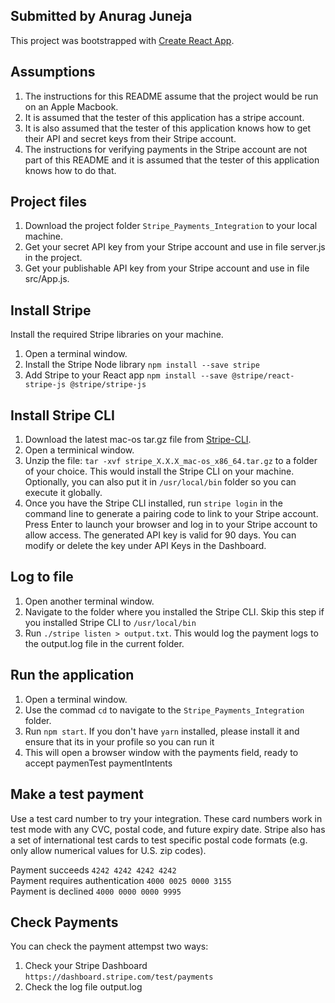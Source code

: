 ## Submitted by Anurag Juneja

This project was bootstrapped with [Create React App](https://github.com/facebook/create-react-app). 

## Assumptions

1. The instructions for this README assume that the project would be run on an Apple Macbook.
2. It is assumed that the tester of this application has a stripe account.
3. It is also assumed that the tester of this application knows how to get their API and secret keys from their Stripe account.
4. The instructions for verifying payments in the Stripe account are not part of this README and it is assumed that the tester of this application knows how to do that.


## Project files

1. Download the project folder `Stripe_Payments_Integration` to your local machine. 
2. Get your secret API key from your Stripe account and use in file server.js in the project.
3. Get your publishable API key from your Stripe account and use in file src/App.js.

## Install Stripe
Install the required Stripe libraries on your machine. 

1. Open a terminal window.
2. Install the Stripe Node library
`npm install --save stripe`
3. Add Stripe to your React app
`npm install --save @stripe/react-stripe-js @stripe/stripe-js`

## Install Stripe CLI

1. Download the latest mac-os tar.gz file from [Stripe-CLI](https://github.com/stripe/stripe-cli/releases/latest).
2. Open a terminical window.
3. Unzip the file: `tar -xvf stripe_X.X.X_mac-os_x86_64.tar.gz` to a folder of your choice. This would install the Stripe CLI on your machine. Optionally, you can also put it in `/usr/local/bin` folder so you can execute it globally.
3. Once you have the Stripe CLI installed, run `stripe login` in the command line to generate a pairing code to link to your Stripe account. Press Enter to launch your browser and log in to your Stripe account to allow access. The generated API key is valid for 90 days. You can modify or delete the key under API Keys in the Dashboard.


## Log to file

1. Open another terminal window.
2. Navigate to the folder where you installed the Stripe CLI. Skip this step if you installed Stripe CLI to `/usr/local/bin`
3. Run `./stripe listen > output.txt`. This would log the payment logs to the output.log file in the current folder.

## Run the application

1. Open a terminal window.
2. Use the commad `cd` to navigate to the `Stripe_Payments_Integration` folder.
3. Run `npm start`. If you don't have `yarn` installed, please install it and ensure that its in your profile so you can run it
4. This will open a browser window with the payments field, ready to accept paymenTest paymentIntents

## Make a test payment
Use a test card number to try your integration. These card numbers work in test mode with any CVC, postal code, and future expiry date. Stripe also has a set of international test cards to test specific postal code formats (e.g. only allow numerical values for U.S. zip codes).

Payment succeeds `4242 4242 4242 4242`<br>
Payment requires authentication `4000 0025 0000 3155`<br>
Payment is declined `4000 0000 0000 9995`

## Check Payments
You can check the payment attempst two ways:
1. Check your Stripe Dashboard `https://dashboard.stripe.com/test/payments`
2. Check the log file output.log



